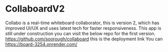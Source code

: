 # CollaboardV2
Collabo is a real-time whiteboard collaborator, this is version 2, which has improved UI/UX and uses latest tech for faster responsiveness.
This app is still under construction you can visit the below repo for the first version.
https://github.com/soorough/collaboard
this is the deployment link
You can https://board-3254.onrender.com/
